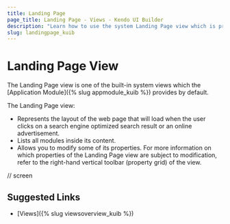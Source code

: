 ```yaml
---
title: Landing Page
page_title: Landing Page - Views - Kendo UI Builder
description: "Learn how to use the system Landing Page view which is provided by the Kendo UI Builder tool for creating and managing Angular and AngularJS-based web applications."
slug: landingpage_kuib
---
```


# Landing Page View

The Landing Page view is one of the built-in system views which the [Application Module]({% slug appmodule_kuib %}) provides by default.

The Landing Page view:

* Represents the layout of the web page that will load when the user clicks on a search engine optimized search result or an online advertisement.
* Lists all modules inside its content.  
* Allows you to modify some of its properties. For more information on which properties of the Landing Page view are subject to modification, refer to the right-hand vertical toolbar (property grid) of the view.

// screen

## Suggested Links

* [Views]({% slug viewsoverview_kuib %})
